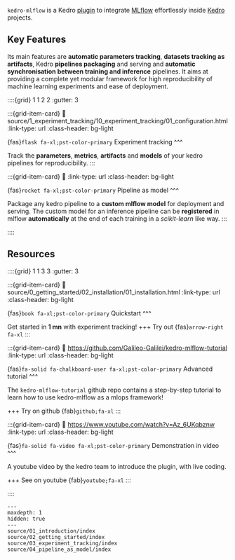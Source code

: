 ```kedro-mlflow``` is a Kedro [plugin](https://docs.kedro.org/en/stable/extend_kedro/plugins.html) to integrate [MLflow](https://www.mlflow.org/) effortlessly inside [Kedro](https://kedro.org/) projects.

## Key Features

Its main features are **automatic parameters tracking**, **datasets tracking as artifacts**, Kedro **pipelines packaging** and serving and **automatic synchronisation between training and inference** pipelines. It aims at providing a complete yet modular framework for high reproducibility of machine learning experiments and ease of deployment.

::::{grid} 1 1 2 2
:gutter: 3

:::{grid-item-card}
:link: source/1_experiment_tracking/10_experiment_tracking/01_configuration.html
:link-type: url
:class-header: bg-light

{fas}`flask fa-xl;pst-color-primary` Experiment tracking
^^^

Track the **parameters**, **metrics**, **artifacts** and **models** of your kedro pipelines for reproducibility.
:::

:::{grid-item-card}
:link:
:link-type: url
:class-header: bg-light

{fas}`rocket fa-xl;pst-color-primary` Pipeline as model
^^^

Package any kedro pipeline to a **custom mlflow model** for deployment and serving. The custom model for an inference pipeline can be **registered** in mlflow **automatically** at the end of each training in a *scikit-learn* like way.
:::

::::

## Resources

::::{grid} 1 1 3 3
:gutter: 3

:::{grid-item-card}
:link: source/0_getting_started/02_installation/01_installation.html
:link-type: url
:class-header: bg-light

{fas}`book fa-xl;pst-color-primary` Quickstart
^^^

Get started in **1 mn** with experiment tracking!
+++
Try out {fas}`arrow-right fa-xl`
:::

:::{grid-item-card}
:link: https://github.com/Galileo-Galilei/kedro-mlflow-tutorial
:link-type: url
:class-header: bg-light

{fas}`fa-solid fa-chalkboard-user fa-xl;pst-color-primary` Advanced tutorial
^^^

The ``kedro-mlflow-tutorial`` github repo contains a step-by-step tutorial to learn how to use kedro-mlflow as a mlops framework!

+++
Try on github {fab}`github;fa-xl`
:::

:::{grid-item-card}
:link: https://www.youtube.com/watch?v=Az_6UKqbznw
:link-type: url
:class-header: bg-light

{fas}`fa-solid fa-video fa-xl;pst-color-primary` Demonstration in video
^^^

A youtube video by the kedro team to introduce the plugin, with live coding.

+++
See on youtube {fab}`youtube;fa-xl`
:::

::::

```{toctree}
---
maxdepth: 1
hidden: true
---
source/01_introduction/index
source/02_getting_started/index
source/03_experiment_tracking/index
source/04_pipeline_as_model/index
```
